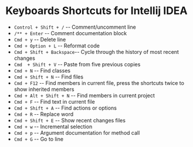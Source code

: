 # Keyboards Shortcuts for Intellij IDEA
* `Control + Shift + /`    -- Comment/uncomment line
* ` /** + Enter `          -- Comment documentation block
* `Cmd + y`                -- Delete line
* `Cmd + Option + L`       -- Reformat code
* `Cmd + Shift + Backspace`-- Cycle through the history of most recent changes
* `Cmd  + Shift + V`       -- Paste from five previous copies
* `Cmd + N`                -- Find classes
* `Cmd + Shift + N`        -- Find files
* `Cmd + F12`              -- Find members in current file, press the shortcuts twice to show inherited members
* `Cmd + Alt + Shift + N`  -- Find members in current project
* `Cmd + F`                -- Find text in current file
* `Cmd + Shift + A`        -- Find actions or options
* `Cmd + R`                -- Replace word
* `Cmd + Shift + E`        -- Show recent changes files
* `Cmd + w`                -- Incremental selection
* `Cmd + p`                -- Argument documentation for method call
* `Cmd + G`                -- Go to line
